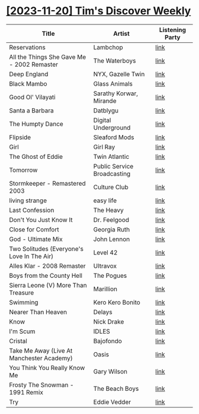 # [[2023-11-20] Tim's Discover Weekly](https://open.spotify.com/user/zachthehammer/playlist/5iaVTgNG6ozSGm7KYVmJND)

| Title | Artist | Listening Party |
| --- | --- | --- |
| Reservations | Lambchop | [link](https://timstwitterlisteningparty.com/pages/replay/feed_539.html) |
| All the Things She Gave Me - 2002 Remaster | The Waterboys | [link](https://timstwitterlisteningparty.com/pages/replay/feed_363.html) |
| Deep England | NYX, Gazelle Twin | [link](https://timstwitterlisteningparty.com/pages/replay/feed_715.html) |
| Black Mambo | Glass Animals | [link](https://timstwitterlisteningparty.com/pages/replay/feed_375.html) |
| Good Ol' Vilayati | Sarathy Korwar, Mirande | [link](https://timstwitterlisteningparty.com/pages/replay/feed_609.html) |
| Santa a Barbara | Datblygu | [link]() |
| The Humpty Dance | Digital Underground | [link]() |
| Flipside | Sleaford Mods | [link](https://timstwitterlisteningparty.com/pages/replay/feed_118.html) |
| Girl | Girl Ray | [link](https://timstwitterlisteningparty.com/pages/replay/feed_193.html) |
| The Ghost of Eddie | Twin Atlantic | [link](https://timstwitterlisteningparty.com/pages/replay/feed_768.html) |
| Tomorrow | Public Service Broadcasting | [link](https://timstwitterlisteningparty.com/pages/replay/feed_137.html) |
| Stormkeeper - Remastered 2003 | Culture Club | [link](https://timstwitterlisteningparty.com/pages/replay/feed_172.html) |
| living strange | easy life | [link](https://timstwitterlisteningparty.com/pages/replay/feed_802.html) |
| Last Confession | The Heavy | [link](https://timstwitterlisteningparty.com/pages/replay/feed_1237.html) |
| Don't You Just Know It | Dr. Feelgood | [link]() |
| Close for Comfort | Georgia Ruth | [link](https://timstwitterlisteningparty.com/pages/replay/feed_747.html) |
| God - Ultimate Mix | John Lennon | [link](https://timstwitterlisteningparty.com/pages/replay/feed_755.html) |
| Two Solitudes (Everyone's Love In The Air) | Level 42 | [link](https://timstwitterlisteningparty.com/pages/replay/feed_333.html) |
| Alles Klar - 2008 Remaster | Ultravox | [link](https://timstwitterlisteningparty.com/pages/replay/feed_448.html) |
| Boys from the County Hell | The Pogues | [link](https://timstwitterlisteningparty.com/pages/replay/feed_271.html) |
| Sierra Leone (V) More Than Treasure | Marillion | [link](https://timstwitterlisteningparty.com/pages/replay/feed_1053.html) |
| Swimming | Kero Kero Bonito | [link](https://timstwitterlisteningparty.com/pages/replay/feed_658.html) |
| Nearer Than Heaven | Delays | [link](https://timstwitterlisteningparty.com/pages/replay/feed_447.html) |
| Know | Nick Drake | [link]() |
| I'm Scum | IDLES | [link](https://timstwitterlisteningparty.com/pages/replay/feed_128.html) |
| Cristal | Bajofondo | [link](https://timstwitterlisteningparty.com/pages/replay/feed_296.html) |
| Take Me Away (Live At Manchester Academy) | Oasis | [link](https://timstwitterlisteningparty.com/pages/replay/feed_28.html) |
| You Think You Really Know Me | Gary Wilson | [link](https://timstwitterlisteningparty.com/pages/replay/feed_295.html) |
| Frosty The Snowman - 1991 Remix | The Beach Boys | [link]() |
| Try | Eddie Vedder | [link](https://timstwitterlisteningparty.com/pages/replay/feed_1015.html) |
